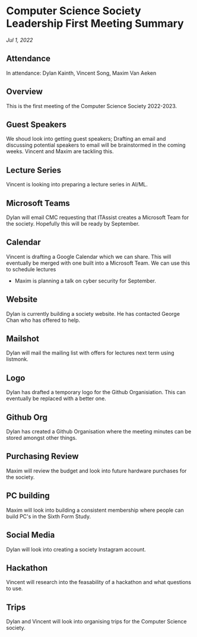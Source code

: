 # Computer Science Society Leadership First Meeting Summary

*Jul 1, 2022*

## Attendance
In attendance: 
Dylan Kainth, Vincent Song, Maxim Van Aeken

## Overview

This is the first meeting of the Computer Science Society 2022-2023. 

## Guest Speakers
We shoud look into getting guest speakers; Drafting an email and discussing potential speakers to email will be brainstormed in the coming weeks.
Vincent and Maxim are tackling this. 

## Lecture Series
Vincent is looking into preparing a lecture series in AI/ML.

## Microsoft Teams
Dylan will email CMC requesting that ITAssist creates a Microsoft Team for the society. Hopefully this will be ready by September.

## Calendar
Vincent is drafting a Google Calendar which we can share. This will eventually be merged with one built into a Microsoft Team.
We can use this to schedule lectures
- Maxim is planning a talk on cyber security for September.

## Website
Dylan is currently building a society website. He has contacted George Chan who has offered to help. 

## Mailshot
Dylan will mail the mailing list with offers for lectures next term using listmonk.

## Logo
Dylan has drafted a temporary logo for the Github Organisiation. This can eventually be replaced with a better one.

## Github Org
Dylan has created a Github Organisation where the meeting minutes can be stored amongst other things.

## Purchasing Review
Maxim will review the budget and look into future hardware purchases for the society.

## PC building
Maxim will look into building a consistent membership where people can build PC's in the Sixth Form Study.

## Social Media
Dylan will look into creating a society Instagram account.

## Hackathon
Vincent will research into the feasability of a hackathon and what questions to use.

## Trips
Dylan and Vincent will look into organising trips for the Computer Science society.

